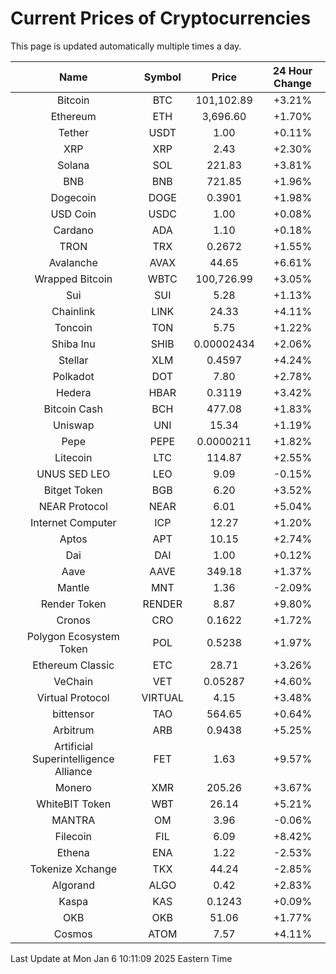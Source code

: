 # Current Prices of Cryptocurrencies
This page is updated automatically multiple times a day.

| Name | Symbol | Price | 24 Hour Change |
| :---: |:---:| :---: | :---: |
| Bitcoin | BTC | 101,102.89 | +3.21% |
| Ethereum | ETH | 3,696.60 | +1.70% |
| Tether | USDT | 1.00 | +0.11% |
| XRP | XRP | 2.43 | +2.30% |
| Solana | SOL | 221.83 | +3.81% |
| BNB | BNB | 721.85 | +1.96% |
| Dogecoin | DOGE | 0.3901 | +1.98% |
| USD Coin | USDC | 1.00 | +0.08% |
| Cardano | ADA | 1.10 | +0.18% |
| TRON | TRX | 0.2672 | +1.55% |
| Avalanche | AVAX | 44.65 | +6.61% |
| Wrapped Bitcoin | WBTC | 100,726.99 | +3.05% |
| Sui | SUI | 5.28 | +1.13% |
| Chainlink | LINK | 24.33 | +4.11% |
| Toncoin | TON | 5.75 | +1.22% |
| Shiba Inu | SHIB | 0.00002434 | +2.06% |
| Stellar | XLM | 0.4597 | +4.24% |
| Polkadot | DOT | 7.80 | +2.78% |
| Hedera | HBAR | 0.3119 | +3.42% |
| Bitcoin Cash | BCH | 477.08 | +1.83% |
| Uniswap | UNI | 15.34 | +1.19% |
| Pepe | PEPE | 0.0000211 | +1.82% |
| Litecoin | LTC | 114.87 | +2.55% |
| UNUS SED LEO | LEO | 9.09 | -0.15% |
| Bitget Token | BGB | 6.20 | +3.52% |
| NEAR Protocol | NEAR | 6.01 | +5.04% |
| Internet Computer | ICP | 12.27 | +1.20% |
| Aptos | APT | 10.15 | +2.74% |
| Dai | DAI | 1.00 | +0.12% |
| Aave | AAVE | 349.18 | +1.37% |
| Mantle | MNT | 1.36 | -2.09% |
| Render Token | RENDER | 8.87 | +9.80% |
| Cronos | CRO | 0.1622 | +1.72% |
| Polygon Ecosystem Token | POL | 0.5238 | +1.97% |
| Ethereum Classic | ETC | 28.71 | +3.26% |
| VeChain | VET | 0.05287 | +4.60% |
| Virtual Protocol | VIRTUAL | 4.15 | +3.48% |
| bittensor | TAO | 564.65 | +0.64% |
| Arbitrum | ARB | 0.9438 | +5.25% |
| Artificial Superintelligence Alliance | FET | 1.63 | +9.57% |
| Monero | XMR | 205.26 | +3.67% |
| WhiteBIT Token | WBT | 26.14 | +5.21% |
| MANTRA | OM | 3.96 | -0.06% |
| Filecoin | FIL | 6.09 | +8.42% |
| Ethena | ENA | 1.22 | -2.53% |
| Tokenize Xchange | TKX | 44.24 | -2.85% |
| Algorand | ALGO | 0.42 | +2.83% |
| Kaspa | KAS | 0.1243 | +0.09% |
| OKB | OKB | 51.06 | +1.77% |
| Cosmos | ATOM | 7.57 | +4.11% |

Last Update at Mon Jan  6 10:11:09 2025 Eastern Time